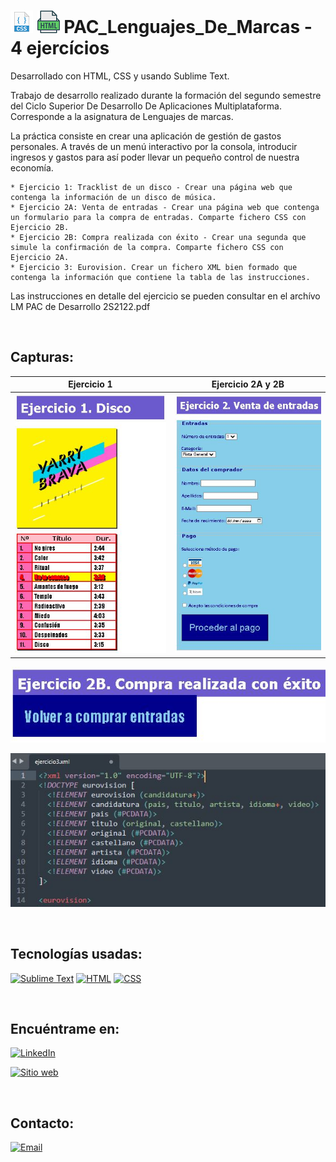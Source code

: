 # [![CSS](https://github.com/Zafion/PAC_Lenguajes_De_Marcas/blob/main/recursos/css_36.png)](https://github.com/Zafion/PAC_Ap_Gest_Gastos) [![HTML](https://github.com/Zafion/PAC_Lenguajes_De_Marcas/blob/main/recursos/html_36.png)](https://github.com/Zafion/PAC_Ap_Gest_Gastos) PAC_Lenguajes_De_Marcas - 4 ejercícios

Desarrollado con HTML, CSS y usando Sublime Text.

Trabajo de desarrollo realizado durante la formación del segundo semestre del Ciclo Superior De Desarrollo De Aplicaciones Multiplataforma.
Corresponde a la asignatura de Lenguajes de marcas.

La práctica consiste en crear una aplicación de gestión de gastos personales. A través de un menú interactivo por la consola, introducir ingresos y gastos para así poder llevar un pequeño control de nuestra economía.

	* Ejercicio 1: Tracklist de un disco - Crear una página web que contenga la información de un disco de música.
	* Ejercicio 2A: Venta de entradas - Crear una página web que contenga un formulario para la compra de entradas. Comparte fichero CSS con Ejercicio 2B.
	* Ejercicio 2B: Compra realizada con éxito - Crear una segunda que simule la confirmación de la compra. Comparte fichero CSS con Ejercicio 2A.
	* Ejercicio 3: Eurovision. Crear un fichero XML bien formado que contenga la información que contiene la tabla de las instrucciones.

Las instrucciones en detalle del ejercicio se pueden consultar en el archívo LM PAC de Desarrollo 2S2122.pdf

</br>

## Capturas:

| Ejercicio 1 | Ejercicio 2A y 2B |
|:--:|:--:|
| [![Ejercicio 1](https://github.com/Zafion/PAC_Lenguajes_De_Marcas/blob/main/recursos/Captura1.JPG)](https://github.com/Zafion/PAC_Lenguajes_De_Marcas/blob/main/recursos/Captura1.JPG) | [![Ejercicio 2A](https://github.com/Zafion/PAC_Lenguajes_De_Marcas/blob/main/recursos/Captura2.JPG)](https://github.com/Zafion/PAC_Lenguajes_De_Marcas/blob/main/recursos/Captura2.JPG) |

[![Ejercicio 2B](https://github.com/Zafion/PAC_Lenguajes_De_Marcas/blob/main/recursos/Captura2B.JPG)](https://github.com/Zafion/PAC_Lenguajes_De_Marcas/blob/main/recursos/Captura2B.JPG)

[![Ejercicio 3](https://github.com/Zafion/PAC_Lenguajes_De_Marcas/blob/main/recursos/Captura3.JPG)](https://github.com/Zafion/PAC_Lenguajes_De_Marcas/blob/main/recursos/Captura3.JPG)


</br>

## Tecnologías usadas:

[![Sublime Text](https://img.shields.io/badge/Sublime_Text-FF9800?style=for-the-badge&logo=sublime-text&logoColor=white&labelColor=101010)]()
[![HTML](https://img.shields.io/badge/HTML-E34F26?style=for-the-badge&logo=html5&logoColor=white&labelColor=101010)]()
[![CSS](https://img.shields.io/badge/CSS-1572B6?style=for-the-badge&logo=css3&logoColor=white&labelColor=101010)]()

</br>

## Encuéntrame en:

[![LinkedIn](https://img.shields.io/badge/LinkedIn-Jose_Luis_Montanana_Llopis-0077B5?style=for-the-badge&logo=linkedin&logoColor=white&labelColor=101010)](https://www.linkedin.com/in/jose-luis-monta%C3%B1ana-llopis-116941172/)

[![Sitio web](https://img.shields.io/badge/zafion.github.io-4CAF50?style=for-the-badge&logo=google-chrome&logoColor=white&labelColor=101010)](https://zafion.github.io/)

</br>

## Contacto:

[![Email](https://img.shields.io/badge/Email-email_personal-D14836?style=for-the-badge&logo=gmail&logoColor=white&labelColor=101010)](mailto:zafion@gmail.com)

</br>

